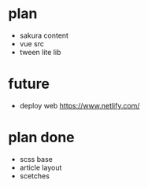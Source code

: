 # plan

- sakura content
- vue src
- tween lite lib

# future

- deploy web https://www.netlify.com/

# plan done

- scss base
- article layout
- scetches